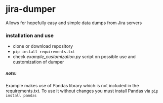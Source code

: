# jira-dumper

Allows for hopefully easy and simple data dumps from Jira servers

### installation and use
* clone or download repository 
* ```pip install requirements.txt```
* check *example_customization.py* script on possible use and customization of dumper
 
##### note:
Example makes use of Pandas library which is not included in the requirements.txt. To use it without changes you must install Pandas via ```pip install pandas```
